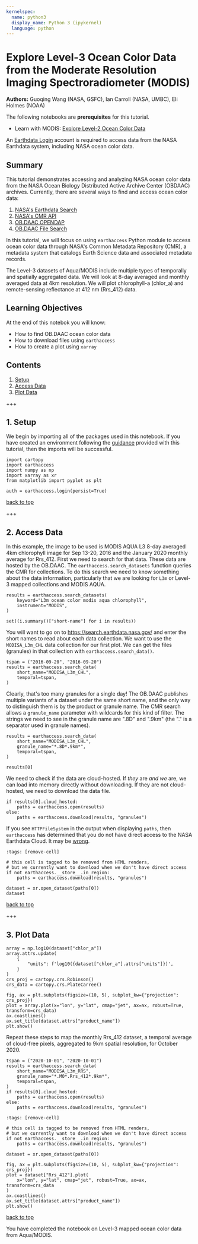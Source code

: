 ```yaml
---
kernelspec:
  name: python3
  display_name: Python 3 (ipykernel)
  language: python
---
```


# Explore Level-3 Ocean Color Data from the Moderate Resolution Imaging Spectroradiometer (MODIS)

**Authors:** Guoqing Wang (NASA, GSFC), Ian Carroll (NASA, UMBC), Eli Holmes (NOAA)

<div class="alert alert-success" role="alert">

The following notebooks are **prerequisites** for this tutorial.

- Learn with MODIS: [Explore Level-2 Ocean Color Data][modis_explore_l2]

</div>

<div class="alert alert-info" role="alert">

An [Earthdata Login][edl] account is required to access data from the NASA Earthdata system, including NASA ocean color data.

</div>

[edl]: https://urs.earthdata.nasa.gov/
[modis_explore_l2]: https://oceancolor.gsfc.nasa.gov/resources/docs/tutorials/notebooks/modis_explore_l2/

## Summary

This tutorial demonstrates accessing and analyzing NASA ocean color data from the NASA Ocean Biology Distributed Active Archive Center (OBDAAC) archives. Currently, there are several ways to find and access ocean color data:

1. [NASA's Earthdata Search](https://search.earthdata.nasa.gov/search)
2. [NASA's CMR API](https://cmr.earthdata.nasa.gov/search/site/docs/search/api.html)
3. [OB.DAAC OPENDAP](https://oceandata.sci.gsfc.nasa.gov/opendap/)
4. [OB.DAAC File Search](https://oceandata.sci.gsfc.nasa.gov/api/file_search_help)

In this tutorial, we will focus on using `earthaccess` Python module to access ocean color data through NASA's Common Metadata Repository (CMR), a metadata system that catalogs Earth Science data and associated metadata records.

The Level-3 datasets of Aqua/MODIS include multiple types of temporally and spatially aggregated data. We will look at 8-day averaged and monthly averaged data at 4km resolution. We will plot chlorophyll-a (chlor_a) and remote-sensing reflectance at 412 nm (Rrs_412) data.

## Learning Objectives

At the end of this notebok you will know:
* How to find OB.DAAC ocean color data
* How to download files using `earthaccess`
* How to create a plot using `xarray`

## Contents

1. [Setup](#1.-Setup)
2. [Access Data](#2.-Access-Data)
3. [Plot Data](#3.-Plot-Data)

+++

## 1. Setup

We begin by importing all of the packages used in this notebook. If you have created an environment following the [guidance][tutorials] provided with this tutorial, then the imports will be successful.

[tutorials]: https://oceancolor.gsfc.nasa.gov/resources/docs/tutorials

```{code-cell} ipython3
import cartopy
import earthaccess
import numpy as np
import xarray as xr
from matplotlib import pyplot as plt
```

```{code-cell} ipython3
auth = earthaccess.login(persist=True)
```

[back to top](#Contents)

+++

## 2. Access Data

In this example, the image to be used is MODIS AQUA L3 8-day averaged 4km chlorophyll image for Sep 13-20, 2016 and the January 2020 monthly average for Rrs_412. First we need to search for that data. These data are hosted by the OB.DAAC. The `earthaccess.search_datasets` function queries the CMR for collections. To do this search we need to know something about the data information, particularly that we are looking for `L3m` or Level-3 mapped collections and MODIS AQUA.

```{code-cell} ipython3
results = earthaccess.search_datasets(
    keyword="L3m ocean color modis aqua chlorophyll",
    instrument="MODIS",
)
```

```{code-cell} ipython3
set((i.summary()["short-name"] for i in results))
```

You will want to go on to https://search.earthdata.nasa.gov/ and enter the short names to read about each data collection. We want to use the `MODISA_L3m_CHL` data collection for our first plot. We can get the files (granules) in that collection with `earthaccess.search_data()`.

```{code-cell} ipython3
tspan = ("2016-09-20", "2016-09-20")
results = earthaccess.search_data(
    short_name="MODISA_L3m_CHL",
    temporal=tspan,
)
```

Clearly, that's too many granules for a single day! The OB.DAAC publishes multiple variants of a dataset under the same short name, and the only way to distinguish them is by the product or granule name. The CMR search allows a `granule_name` parameter with wildcards for
this kind of filter. The strings we need to see in the granule name are ".8D" and ".9km" (the "." is a separator used in granule names).

```{code-cell} ipython3
results = earthaccess.search_data(
    short_name="MODISA_L3m_CHL",
    granule_name="*.8D*.9km*",
    temporal=tspan,
)
```

```{code-cell} ipython3
results[0]
```

We need to check if the data are cloud-hosted. If *they* are *and we* are, we can load into memory directly without downloading. If they are not cloud-hosted, we need to download the data file.

```{code-cell} ipython3
if results[0].cloud_hosted:
    paths = earthaccess.open(results)
else:
    paths = earthaccess.download(results, "granules")
```

<div class="alert alert-danger" role="alert">

If you see `HTTPFileSystem` in the output when displaying `paths`, then `earthaccess` has determined that you do not have
direct access to the NASA Earthdata Cloud.
It may be [wrong](https://github.com/nsidc/earthaccess/issues/231).

</div>

```{code-cell} ipython3
:tags: [remove-cell]

# this cell is tagged to be removed from HTML renders,
# but we currently want to download when we don't have direct access
if not earthaccess.__store__.in_region:
    paths = earthaccess.download(results, "granules")
```

```{code-cell} ipython3
dataset = xr.open_dataset(paths[0])
dataset
```

[back to top](#Contents)

+++

## 3. Plot Data

```{code-cell} ipython3
array = np.log10(dataset["chlor_a"])
array.attrs.update(
    {
        "units": f'log10({dataset["chlor_a"].attrs["units"]})',
    }
)
crs_proj = cartopy.crs.Robinson()
crs_data = cartopy.crs.PlateCarree()
```

```{code-cell} ipython3
fig, ax = plt.subplots(figsize=(10, 5), subplot_kw={"projection": crs_proj})
plot = array.plot(x="lon", y="lat", cmap="jet", ax=ax, robust=True, transform=crs_data)
ax.coastlines()
ax.set_title(dataset.attrs["product_name"])
plt.show()
```

Repeat these steps to map the monthly Rrs_412 dataset, a temporal average of cloud-free pixels, aggregated to 9km spatial resolution, for October 2020.

```{code-cell} ipython3
tspan = ("2020-10-01", "2020-10-01")
results = earthaccess.search_data(
    short_name="MODISA_L3m_RRS",
    granule_name="*.MO*.Rrs_412*.9km*",
    temporal=tspan,
)
if results[0].cloud_hosted:
    paths = earthaccess.open(results)
else:
    paths = earthaccess.download(results, "granules")
```

```{code-cell} ipython3
:tags: [remove-cell]

# this cell is tagged to be removed from HTML renders,
# but we currently want to download when we don't have direct access
if not earthaccess.__store__.in_region:
    paths = earthaccess.download(results, "granules")
```

```{code-cell} ipython3
dataset = xr.open_dataset(paths[0])
```

```{code-cell} ipython3
fig, ax = plt.subplots(figsize=(10, 5), subplot_kw={"projection": crs_proj})
plot = dataset["Rrs_412"].plot(
    x="lon", y="lat", cmap="jet", robust=True, ax=ax, transform=crs_data
)
ax.coastlines()
ax.set_title(dataset.attrs["product_name"])
plt.show()
```

[back to top](#Contents)

<div class="alert alert-info" role="alert">

You have completed the notebook on Level-3 mapped ocean color data from Aqua/MODIS.

</div>

